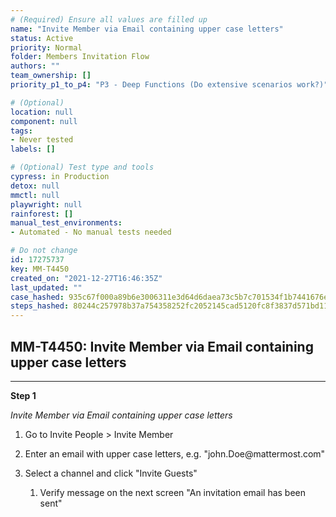 ```yaml
---
# (Required) Ensure all values are filled up
name: "Invite Member via Email containing upper case letters"
status: Active
priority: Normal
folder: Members Invitation Flow
authors: ""
team_ownership: []
priority_p1_to_p4: "P3 - Deep Functions (Do extensive scenarios work?)"

# (Optional)
location: null
component: null
tags: 
- Never tested
labels: []

# (Optional) Test type and tools
cypress: in Production
detox: null
mmctl: null
playwright: null
rainforest: []
manual_test_environments: 
- Automated - No manual tests needed

# Do not change
id: 17275737
key: MM-T4450
created_on: "2021-12-27T16:46:35Z"
last_updated: ""
case_hashed: 935c67f000a89b6e3006311e3d64d6daea73c5b7c701534f1b7441676eee2077446b9edfe0deb7e4e8d5d34ac4f404f6
steps_hashed: 80244c257978b37a754358252fc2052145cad5120fc8f3837d571bd110572af29c48587ac5164db4fec1ec6d9b6b748f
---
```


<!-- (Auto-generated) Based on frontmatter's "key" and "name" -->

## MM-T4450: Invite Member via Email containing upper case letters

---

**Step 1**

_Invite Member via Email containing upper case letters_

1. Go to Invite People > Invite Member

2. Enter an email with upper case letters, e.g. "john.Doe\@mattermost.com"

3. Select a channel and click "Invite Guests"

   1. Verify message on the next screen "An invitation email has been sent"
